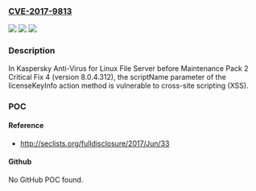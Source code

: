 ### [CVE-2017-9813](https://cve.mitre.org/cgi-bin/cvename.cgi?name=CVE-2017-9813)
![](https://img.shields.io/static/v1?label=Product&message=n%2Fa&color=blue)
![](https://img.shields.io/static/v1?label=Version&message=n%2Fa&color=blue)
![](https://img.shields.io/static/v1?label=Vulnerability&message=n%2Fa&color=brighgreen)

### Description

In Kaspersky Anti-Virus for Linux File Server before Maintenance Pack 2 Critical Fix 4 (version 8.0.4.312), the scriptName parameter of the licenseKeyInfo action method is vulnerable to cross-site scripting (XSS).

### POC

#### Reference
- http://seclists.org/fulldisclosure/2017/Jun/33

#### Github
No GitHub POC found.

